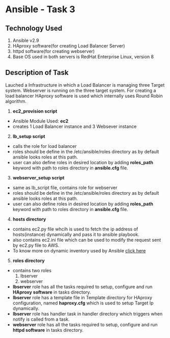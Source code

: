 # Ansible - Task 3

## Technology Used
1. Ansible v2.9
2. HAproxy software(for creating Load Balancer Server)
3. httpd software(for creating webserver)
4. Base OS used in both servers is RedHat Enterprise Linux, version 8

## Description of Task

Lauched a Infrastructure in which a Load Balancer is managing three Target system. Webserver is running on the three target system. For creating a load balancer HAproxy software is used which internally uses Round Robin algorithm.

1. **ec2\_provision script**
  - Ansible Module Used: **ec2**
  - creates 1 Load Balancer instance and 3 Websever instance

2. **lb\_setup script**
  - calls the role for load balancer
  - roles should be define in the /etc/ansible/roles directory as by default ansible looks roles at this path.
  - user can also define roles in desired location by adding **roles_path** keyword with path to roles directory in **ansible.cfg** file.

3. **webserver_setup script**
  - same as lb_script file, contains role for webserver
  - roles should be define in the /etc/ansible/roles directory as by default ansible looks roles at this path.
  - user can also define roles in desired location by adding **roles_path** keyword with path to roles directory in **ansible.cfg** file.

4. **hosts directory**
  - contains ec2.py file whcih is used to fetch the ip address of hosts(instance) dynamically and pass it to ansible playbook.
  - also contains ec2.ini file which can be used to modify the request sent by ec2.py file to AWS.
  - To know more on dynamic inventory used by Ansible [click here](https://docs.ansible.com/ansible/latest/user_guide/intro_dynamic_inventory.html#inventory-script-example-aws-ec2)

5. **roles directory**
  - contains two roles
    1. lbserver
    2. webserver
  - **lbserver** role has all the tasks required to setup, configure and run **HAproxy software** in tasks directory.
  - **lbserver** role has a template file in Template directory for HAproxy configuration, named **haproxy.cfg** which is used to setup Target Ip dynamically.
  - **lbserver** role has handler task in handler directory which triggers when notify is called from a task.
  - **webserver** role has all the tasks required to setup, configure and run **httpd software** in tasks directory.

